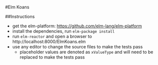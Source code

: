 #Elm Koans

##Instructions
* get the elm-platform: https://github.com/elm-lang/elm-platform
* install the dependencies, run `elm-package install`
* run `elm-reactor` and open a browser to http://localhost:8000/ElmKoans.elm
* use any editor to change the source files to make the tests pass
  * placeholder values are denoted as `xValueType` and will need to be replaced to make the tests pass

